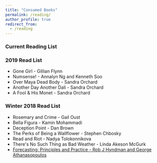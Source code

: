 ```yaml
---
title: "Consumed Books"
permalink: /reading/
author_profile: true
redirect_from:
  - /reading
---
```


### Current Reading List



### 2019 Read List

* Gone Girl - Gillian Flynn
* Numsense! - Annalyn Ng and Kenneth Soo
* Over Maya Dead Body - Sandra Orchard
* Another Day Another Dali - Sandra Orchard
* A Fool & His Monet - Sandra Orchard

### Winter 2018 Read List

* Rosemary and Crime - Gail Oust
* Bella Figura - Kamin Mohammadi
* Deception Point - Dan Brown
* The Perks of Being a Wallflower - Stephen Chbosky
* Read and Riot - Nadya Tolokonnikova
* There's No Such Thing as Bad Weather - Linda Akeson McGurk
* [Forecasting: Principles and Practice - Rob J Hyndman and George Athanasopoulos](https://otexts.org/fpp2/)

